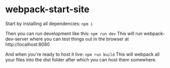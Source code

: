 # webpack-start-site

Start by installing all dependencies: 
`npm i`

Then you can run development like this:
`npm run dev`
This will run webpack-dev-server where you can test things out in the browser at http://localhost:8080


And when you're ready to host it live:
`npm run build`
This will webpack all your files into the dist folder after which you can host them somewhere.

